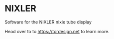 # NIXLER
Software for the NIXLER nixie tube display

Head over to to https://tordesign.net to learn more.
